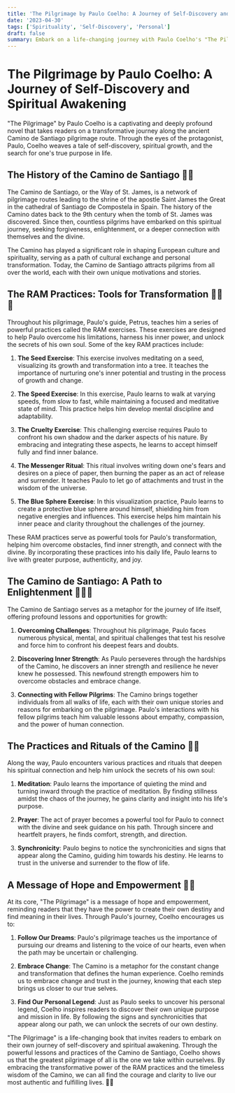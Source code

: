 ```yaml
---
title: 'The Pilgrimage by Paulo Coelho: A Journey of Self-Discovery and Spiritual Awakening'
date: '2023-04-30'
tags: ['Spirituality', 'Self-Discovery', 'Personal']
draft: false
summary: Embark on a life-changing journey with Paulo Coelho's "The Pilgrimage," a profound novel that explores the transformative power of self-discovery and spiritual awakening along the ancient Camino de Santiago pilgrimage route. Learn about the history of the Camino and the powerful RAM practices that guide Paulo on his path to self-realization.
---
```


# The Pilgrimage by Paulo Coelho: A Journey of Self-Discovery and Spiritual Awakening

"The Pilgrimage" by Paulo Coelho is a captivating and deeply profound novel that takes readers on a transformative journey along the ancient Camino de Santiago pilgrimage route. Through the eyes of the protagonist, Paulo, Coelho weaves a tale of self-discovery, spiritual growth, and the search for one's true purpose in life.

## The History of the Camino de Santiago 📜🌄

The Camino de Santiago, or the Way of St. James, is a network of pilgrimage routes leading to the shrine of the apostle Saint James the Great in the cathedral of Santiago de Compostela in Spain. The history of the Camino dates back to the 9th century when the tomb of St. James was discovered. Since then, countless pilgrims have embarked on this spiritual journey, seeking forgiveness, enlightenment, or a deeper connection with themselves and the divine.

The Camino has played a significant role in shaping European culture and spirituality, serving as a path of cultural exchange and personal transformation. Today, the Camino de Santiago attracts pilgrims from all over the world, each with their own unique motivations and stories.

## The RAM Practices: Tools for Transformation 🧘‍♂️🔥

Throughout his pilgrimage, Paulo's guide, Petrus, teaches him a series of powerful practices called the RAM exercises. These exercises are designed to help Paulo overcome his limitations, harness his inner power, and unlock the secrets of his own soul. Some of the key RAM practices include:

1. **The Seed Exercise**: This exercise involves meditating on a seed, visualizing its growth and transformation into a tree. It teaches the importance of nurturing one's inner potential and trusting in the process of growth and change.

2. **The Speed Exercise**: In this exercise, Paulo learns to walk at varying speeds, from slow to fast, while maintaining a focused and meditative state of mind. This practice helps him develop mental discipline and adaptability.

3. **The Cruelty Exercise**: This challenging exercise requires Paulo to confront his own shadow and the darker aspects of his nature. By embracing and integrating these aspects, he learns to accept himself fully and find inner balance.

4. **The Messenger Ritual**: This ritual involves writing down one's fears and desires on a piece of paper, then burning the paper as an act of release and surrender. It teaches Paulo to let go of attachments and trust in the wisdom of the universe.

5. **The Blue Sphere Exercise**: In this visualization practice, Paulo learns to create a protective blue sphere around himself, shielding him from negative energies and influences. This exercise helps him maintain his inner peace and clarity throughout the challenges of the journey.

These RAM practices serve as powerful tools for Paulo's transformation, helping him overcome obstacles, find inner strength, and connect with the divine. By incorporating these practices into his daily life, Paulo learns to live with greater purpose, authenticity, and joy.

## The Camino de Santiago: A Path to Enlightenment 🌄🏃‍♂️

The Camino de Santiago serves as a metaphor for the journey of life itself, offering profound lessons and opportunities for growth:

1. **Overcoming Challenges**: Throughout his pilgrimage, Paulo faces numerous physical, mental, and spiritual challenges that test his resolve and force him to confront his deepest fears and doubts.

2. **Discovering Inner Strength**: As Paulo perseveres through the hardships of the Camino, he discovers an inner strength and resilience he never knew he possessed. This newfound strength empowers him to overcome obstacles and embrace change.

3. **Connecting with Fellow Pilgrims**: The Camino brings together individuals from all walks of life, each with their own unique stories and reasons for embarking on the pilgrimage. Paulo's interactions with his fellow pilgrims teach him valuable lessons about empathy, compassion, and the power of human connection.

## The Practices and Rituals of the Camino 🙏✨

Along the way, Paulo encounters various practices and rituals that deepen his spiritual connection and help him unlock the secrets of his own soul:

1. **Meditation**: Paulo learns the importance of quieting the mind and turning inward through the practice of meditation. By finding stillness amidst the chaos of the journey, he gains clarity and insight into his life's purpose.

2. **Prayer**: The act of prayer becomes a powerful tool for Paulo to connect with the divine and seek guidance on his path. Through sincere and heartfelt prayers, he finds comfort, strength, and direction.

3. **Synchronicity**: Paulo begins to notice the synchronicities and signs that appear along the Camino, guiding him towards his destiny. He learns to trust in the universe and surrender to the flow of life.

## A Message of Hope and Empowerment 💫🌟

At its core, "The Pilgrimage" is a message of hope and empowerment, reminding readers that they have the power to create their own destiny and find meaning in their lives. Through Paulo's journey, Coelho encourages us to:

1. **Follow Our Dreams**: Paulo's pilgrimage teaches us the importance of pursuing our dreams and listening to the voice of our hearts, even when the path may be uncertain or challenging.

2. **Embrace Change**: The Camino is a metaphor for the constant change and transformation that defines the human experience. Coelho reminds us to embrace change and trust in the journey, knowing that each step brings us closer to our true selves.

3. **Find Our Personal Legend**: Just as Paulo seeks to uncover his personal legend, Coelho inspires readers to discover their own unique purpose and mission in life. By following the signs and synchronicities that appear along our path, we can unlock the secrets of our own destiny.

"The Pilgrimage" is a life-changing book that invites readers to embark on their own journey of self-discovery and spiritual awakening. Through the powerful lessons and practices of the Camino de Santiago, Coelho shows us that the greatest pilgrimage of all is the one we take within ourselves. By embracing the transformative power of the RAM practices and the timeless wisdom of the Camino, we can all find the courage and clarity to live our most authentic and fulfilling lives. 🌠💫
